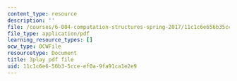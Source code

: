 ```yaml
---
content_type: resource
description: ''
file: /courses/6-004-computation-structures-spring-2017/11c1c6e656b35cceef0a9fa91ca1e2e9_185WS_ZzobA.pdf
file_type: application/pdf
learning_resource_types: []
ocw_type: OCWFile
resourcetype: Document
title: 3play pdf file
uid: 11c1c6e6-56b3-5cce-ef0a-9fa91ca1e2e9
---
```

